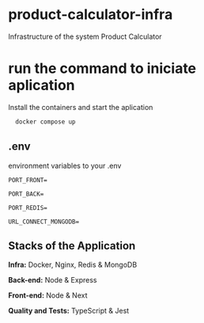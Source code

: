 # product-calculator-infra
Infrastructure of the system Product Calculator

# run the command to iniciate aplication

Install the containers and start the aplication
```bash
  docker compose up
```

## .env 

environment variables to your .env

`PORT_FRONT=`

`PORT_BACK=`

`PORT_REDIS=`

`URL_CONNECT_MONGODB=`

## Stacks of the Application

**Infra:** Docker, Nginx, Redis & MongoDB

**Back-end:** Node & Express

**Front-end:** Node & Next

**Quality and Tests:** TypeScript & Jest
